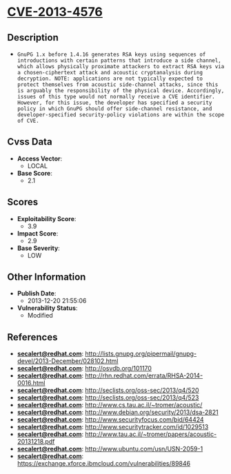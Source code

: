 
# [CVE-2013-4576](http://lists.gnupg.org/pipermail/gnupg-devel/2013-December/028102.html)

## Description

- `GnuPG 1.x before 1.4.16 generates RSA keys using sequences of introductions with certain patterns that introduce a side channel, which allows physically proximate attackers to extract RSA keys via a chosen-ciphertext attack and acoustic cryptanalysis during decryption. NOTE: applications are not typically expected to protect themselves from acoustic side-channel attacks, since this is arguably the responsibility of the physical device. Accordingly, issues of this type would not normally receive a CVE identifier. However, for this issue, the developer has specified a security policy in which GnuPG should offer side-channel resistance, and developer-specified security-policy violations are within the scope of CVE.`

## Cvss Data

- **Access Vector**:
  - LOCAL
- **Base Score**:
  - 2.1

## Scores

- **Exploitability Score**:
  - 3.9
- **Impact Score**:
  - 2.9
- **Base Severity**:
  - LOW

## Other Information

- **Publish Date**:
  - 2013-12-20 21:55:06
- **Vulnerability Status**:
  - Modified

## References

- **secalert@redhat.com**: http://lists.gnupg.org/pipermail/gnupg-devel/2013-December/028102.html
- **secalert@redhat.com**: http://osvdb.org/101170
- **secalert@redhat.com**: http://rhn.redhat.com/errata/RHSA-2014-0016.html
- **secalert@redhat.com**: http://seclists.org/oss-sec/2013/q4/520
- **secalert@redhat.com**: http://seclists.org/oss-sec/2013/q4/523
- **secalert@redhat.com**: http://www.cs.tau.ac.il/~tromer/acoustic/
- **secalert@redhat.com**: http://www.debian.org/security/2013/dsa-2821
- **secalert@redhat.com**: http://www.securityfocus.com/bid/64424
- **secalert@redhat.com**: http://www.securitytracker.com/id/1029513
- **secalert@redhat.com**: http://www.tau.ac.il/~tromer/papers/acoustic-20131218.pdf
- **secalert@redhat.com**: http://www.ubuntu.com/usn/USN-2059-1
- **secalert@redhat.com**: https://exchange.xforce.ibmcloud.com/vulnerabilities/89846
